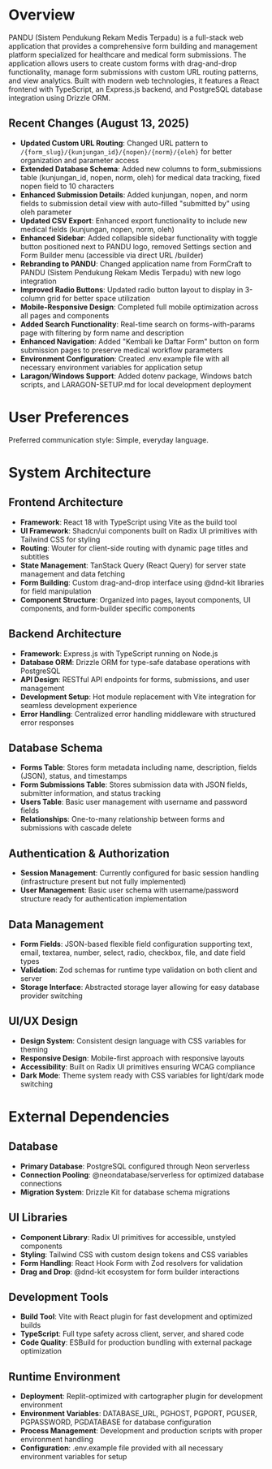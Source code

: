 # Overview

PANDU (Sistem Pendukung Rekam Medis Terpadu) is a full-stack web application that provides a comprehensive form building and management platform specialized for healthcare and medical form submissions. The application allows users to create custom forms with drag-and-drop functionality, manage form submissions with custom URL routing patterns, and view analytics. Built with modern web technologies, it features a React frontend with TypeScript, an Express.js backend, and PostgreSQL database integration using Drizzle ORM.

## Recent Changes (August 13, 2025)
- **Updated Custom URL Routing**: Changed URL pattern to `/{form_slug}/{kunjungan_id}/{nopen}/{norm}/{oleh}` for better organization and parameter access
- **Extended Database Schema**: Added new columns to form_submissions table (kunjungan_id, nopen, norm, oleh) for medical data tracking, fixed nopen field to 10 characters
- **Enhanced Submission Details**: Added kunjungan, nopen, and norm fields to submission detail view with auto-filled "submitted by" using oleh parameter
- **Updated CSV Export**: Enhanced export functionality to include new medical fields (kunjungan, nopen, norm, oleh)
- **Enhanced Sidebar**: Added collapsible sidebar functionality with toggle button positioned next to PANDU logo, removed Settings section and Form Builder menu (accessible via direct URL /builder)
- **Rebranding to PANDU**: Changed application name from FormCraft to PANDU (Sistem Pendukung Rekam Medis Terpadu) with new logo integration
- **Improved Radio Buttons**: Updated radio button layout to display in 3-column grid for better space utilization
- **Mobile-Responsive Design**: Completed full mobile optimization across all pages and components
- **Added Search Functionality**: Real-time search on forms-with-params page with filtering by form name and description
- **Enhanced Navigation**: Added "Kembali ke Daftar Form" button on form submission pages to preserve medical workflow parameters
- **Environment Configuration**: Created .env.example file with all necessary environment variables for application setup
- **Laragon/Windows Support**: Added dotenv package, Windows batch scripts, and LARAGON-SETUP.md for local development deployment

# User Preferences

Preferred communication style: Simple, everyday language.

# System Architecture

## Frontend Architecture
- **Framework**: React 18 with TypeScript using Vite as the build tool
- **UI Framework**: Shadcn/ui components built on Radix UI primitives with Tailwind CSS for styling
- **Routing**: Wouter for client-side routing with dynamic page titles and subtitles
- **State Management**: TanStack Query (React Query) for server state management and data fetching
- **Form Building**: Custom drag-and-drop interface using @dnd-kit libraries for field manipulation
- **Component Structure**: Organized into pages, layout components, UI components, and form-builder specific components

## Backend Architecture
- **Framework**: Express.js with TypeScript running on Node.js
- **Database ORM**: Drizzle ORM for type-safe database operations with PostgreSQL
- **API Design**: RESTful API endpoints for forms, submissions, and user management
- **Development Setup**: Hot module replacement with Vite integration for seamless development experience
- **Error Handling**: Centralized error handling middleware with structured error responses

## Database Schema
- **Forms Table**: Stores form metadata including name, description, fields (JSON), status, and timestamps
- **Form Submissions Table**: Stores submission data with JSON fields, submitter information, and status tracking
- **Users Table**: Basic user management with username and password fields
- **Relationships**: One-to-many relationship between forms and submissions with cascade delete

## Authentication & Authorization
- **Session Management**: Currently configured for basic session handling (infrastructure present but not fully implemented)
- **User Management**: Basic user schema with username/password structure ready for authentication implementation

## Data Management
- **Form Fields**: JSON-based flexible field configuration supporting text, email, textarea, number, select, radio, checkbox, file, and date field types
- **Validation**: Zod schemas for runtime type validation on both client and server
- **Storage Interface**: Abstracted storage layer allowing for easy database provider switching

## UI/UX Design
- **Design System**: Consistent design language with CSS variables for theming
- **Responsive Design**: Mobile-first approach with responsive layouts
- **Accessibility**: Built on Radix UI primitives ensuring WCAG compliance
- **Dark Mode**: Theme system ready with CSS variables for light/dark mode switching

# External Dependencies

## Database
- **Primary Database**: PostgreSQL configured through Neon serverless
- **Connection Pooling**: @neondatabase/serverless for optimized database connections
- **Migration System**: Drizzle Kit for database schema migrations

## UI Libraries
- **Component Library**: Radix UI primitives for accessible, unstyled components
- **Styling**: Tailwind CSS with custom design tokens and CSS variables
- **Form Handling**: React Hook Form with Zod resolvers for validation
- **Drag and Drop**: @dnd-kit ecosystem for form builder interactions

## Development Tools
- **Build Tool**: Vite with React plugin for fast development and optimized builds
- **TypeScript**: Full type safety across client, server, and shared code
- **Code Quality**: ESBuild for production bundling with external package optimization

## Runtime Environment
- **Deployment**: Replit-optimized with cartographer plugin for development environment
- **Environment Variables**: DATABASE_URL, PGHOST, PGPORT, PGUSER, PGPASSWORD, PGDATABASE for database configuration
- **Process Management**: Development and production scripts with proper environment handling
- **Configuration**: .env.example file provided with all necessary environment variables for setup